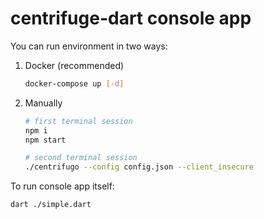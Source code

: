 # centrifuge-dart console app

You can run environment in two ways:

1. Docker (recommended)
   ```bash
   docker-compose up [-d]
   ```

2. Manually
   ```bash
   # first terminal session
   npm i
   npm start 

   # second terminal session
   ./centrifugo --config config.json --client_insecure
   ```

To run console app itself:
```bash
dart ./simple.dart
```